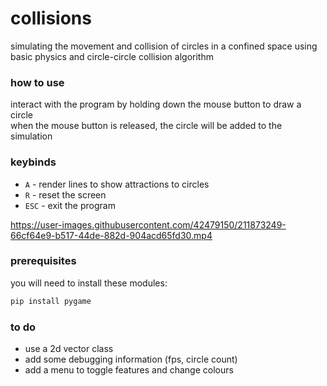 # collisions

simulating the movement and collision of circles in a confined space using basic physics and circle-circle collision algorithm

### how to use
interact with the program by holding down the mouse button to draw a circle\
when the mouse button is released, the circle will be added to the simulation

### keybinds
* ```A``` - render lines to show attractions to circles
* ```R``` - reset the screen
* ```ESC``` - exit the program

https://user-images.githubusercontent.com/42479150/211873249-66cf64e9-b517-44de-882d-904acd65fd30.mp4

### prerequisites
you will need to install these modules:
```sh
pip install pygame
```

### to do
* use a 2d vector class
* add some debugging information (fps, circle count)
* add a menu to toggle features and change colours
